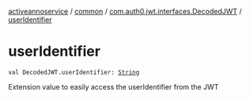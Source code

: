 [activeannoservice](../../index.md) / [common](../index.md) / [com.auth0.jwt.interfaces.DecodedJWT](index.md) / [userIdentifier](./user-identifier.md)

# userIdentifier

`val DecodedJWT.userIdentifier: `[`String`](https://kotlinlang.org/api/latest/jvm/stdlib/kotlin/-string/index.html)

Extension value to easily access the userIdentifier from the JWT

